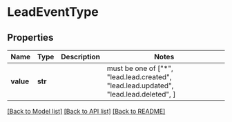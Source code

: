 # LeadEventType


## Properties
Name | Type | Description | Notes
------------ | ------------- | ------------- | -------------
**value** | **str** |  |  must be one of ["*", "lead.lead.created", "lead.lead.updated", "lead.lead.deleted", ]

[[Back to Model list]](../../README.md#documentation-for-models) [[Back to API list]](../../README.md#documentation-for-api-endpoints) [[Back to README]](../../README.md)


